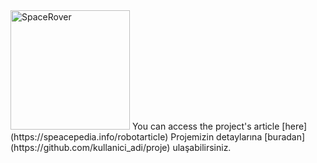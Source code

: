 <img width="191" alt="SpaceRover" src="https://github.com/abcdaaaaaaaaa/Chernobyl/assets/108553778/5c79de09-41b3-4e51-b2ba-a0353fad612d">
You can access the project's article [here](https://speacepedia.info/robotarticle)
Projemizin detaylarına [buradan](https://github.com/kullanici_adi/proje) ulaşabilirsiniz.

